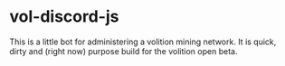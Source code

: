 # vol-discord-js

This is a little bot for administering a volition mining network. It is quick, dirty and (right now) purpose build for the volition open beta.
